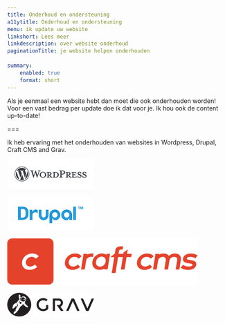 ```yaml
---
title: Onderhoud en ondersteuning
a11ytitle: Onderhoud en ondersteuning
menu: ik update uw website
linkshort: Lees meer
linkdescription: over website onderhoud 
paginationTitle: je website helpen onderhouden

summary:
    enabled: true
    format: short
---
```


Als je eenmaal een website hebt dan moet die ook onderhouden worden! Voor een vast bedrag per update doe ik dat voor je. Ik hou ook de content up-to-date!

===

Ik heb ervaring met het onderhouden van websites in Wordpress, Drupal, Craft CMS and Grav.

![ ](WordPress-logotype-standard.png)

![ ](drupal_logo-blue.png)

![ ](logo-craft-cms.svg)

![ ](grav-logo.png)